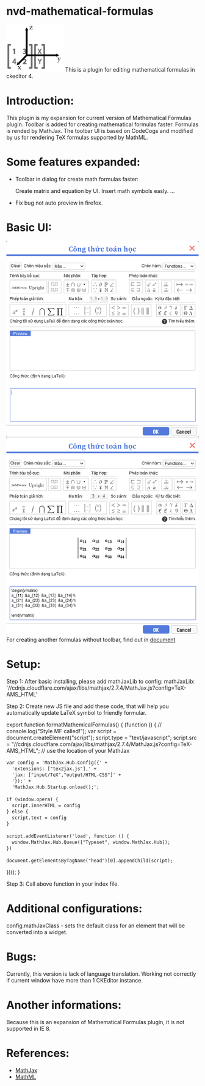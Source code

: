 # nvd-mathematical-formulas
![logo](/images/logo.png)
This is a plugin for editing mathematical formulas in ckeditor 4.

# Introduction:

This plugin is my expansion for current version of Mathematical Formulas plugin. Toolbar is added for creating mathematical formulas faster. Formulas is rended by MathJax. The toolbar UI is based on CodeCogs and modified by us for rendering TeX formulas supported by MathML.

# Some features expanded:

+ Toolbar in dialog for create math formulas faster:

    Create matrix and equation by UI.
    Insert math symbols easly.
    ...

+ Fix bug not auto preview in firefox.
# Basic UI:

![demo_1](/images/demo_1.png)
![demo_2](/images/demo_2.png)
For creating another formulas without toolbar, find out in [document](https://support.apple.com/en-us/HT202501)
 
# Setup:

Step 1: After basic installing, please add mathJaxLib to config:
mathJaxLib: '//cdnjs.cloudflare.com/ajax/libs/mathjax/2.7.4/MathJax.js?config=TeX-AMS_HTML'

Step 2: Create new JS file and add these code, that will help you automatically update LaTeX symbol to friendly formular.

export function formatMathemicalFormulas() {
  (function () {
    // console.log("Style MF called!");
    var script = document.createElement("script");
    script.type = "text/javascript";
    script.src = "//cdnjs.cloudflare.com/ajax/libs/mathjax/2.7.4/MathJax.js?config=TeX-AMS_HTML";   // use the location of your MathJax

    var config = 'MathJax.Hub.Config({' +
      'extensions: ["tex2jax.js"],' +
      'jax: ["input/TeX","output/HTML-CSS"]' +
      '});' +
      'MathJax.Hub.Startup.onload();';

    if (window.opera) {
      script.innerHTML = config
    } else {
      script.text = config
    }

    script.addEventListener('load', function () {
      window.MathJax.Hub.Queue(["Typeset", window.MathJax.Hub]);
    })

    document.getElementsByTagName("head")[0].appendChild(script);
  })();
}

Step 3: Call above function in your index file.

# Additional configurations:

config.mathJaxClass - sets the default class for an element that will be converted into a widget.

# Bugs:

Currently, this version is lack of language translation.
Working not correctly if current window have more than 1 CKEditor instance.

# Another informations:

Because this is an expansion of Mathematical Formulas plugin, it is not supported in IE 8.

# References:
- [MathJax](https://www.mathjax.org/)
- [MathML](https://www.w3.org/Math/whatIsMathML.html)
